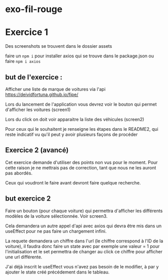# exo-fil-rouge

# Exercice 1

Des screenshots se trouvent dans le dossier assets 

faire un `npm i` pour installer axios qui se trouve dans le package.json ou faire `npm i axios`


## but de l'exercice :

Afficher une liste de marque de voitures via l'api https://deividfortuna.github.io/fipe/

Lors du lancement de l'application vous devrez voir le bouton qui permet d'afficher les voitures (screen1)

Lors du click on doit voir apparaitre la liste des véhicules (screen2)

Pour ceux qui le souhaitent je renseigne les étapes dans le README2, qui reste indicatif vu qu'il peut y avoir plusieurs façons de procéder

## Exercice 2 (avancé)

Cet exercice demande d'utiliser des points non vus pour le moment. Pour cette raison je ne mettrais pas de correction, tant que nous ne les auront pas abordés.

Ceux qui voudront le faire avant devront faire quelque recherche.

## but exercice 2

Faire un bouton (pour chaque voiture) qui permettra d'afficher les différents modèles de la voiture sélectionnée. Voir screen3.

Cela demandera un autre appel d'api avec axios qui devra être mis dans un useEffect pour ne pas faire un chargement infini.

La requete demandera un chiffre dans l'url (le chiffre correspond à l'ID de la voiture), il faudra donc faire un state avec par exemple une valeur = 1 pour l'initialisation et le set permettra de changer au click ce chiffre pour afficher une url différente.

J'ai déjà inscrit le useEffect vous n'avez pas besoin de le modifier, à par y ajouter le state créé précédement dans le tableau.

